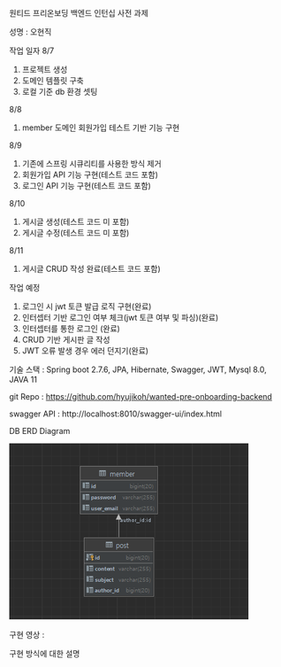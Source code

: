 원티드 프리온보딩 백엔드 인턴십 사전 과제

성명 : 오현직

작업 일자
8/7
1. 프로젝트 생성
2. 도메인 템플릿 구축
3. 로컬 기준 db 환경 셋팅

8/8
1. member 도메인 회원가입 테스트 기반 기능 구현

8/9
1. 기존에 스프링 시큐리티를 사용한 방식 제거
2. 회원가입 API 기능 구현(테스트 코드 포함)
3. 로그인 API 기능 구현(테스트 코드 포함)

8/10
1. 게시글 생성(테스트 코드 미 포함)
2. 게시글 수정(테스트 코드 미 포함)

8/11
1. 게시글 CRUD 작성 완료(테스트 코드 포함)


작업 예정
1. 로그인 시 jwt 토큰 발급 로직 구현(완료)
2. 인터셉터 기반 로그인 여부 체크(jwt 토큰 여부 및 파싱)(완료)
3. 인터셉터를 통한 로그인 (완료)
4. CRUD 기반 게시판 글 작성
5. JWT 오류 발생 경우 에러 던지기(완료)




기술 스택 : Spring boot 2.7.6, JPA, Hibernate, Swagger, JWT, Mysql 8.0, JAVA 11

git Repo : https://github.com/hyujikoh/wanted-pre-onboarding-backend

swagger API : http://localhost:8010/swagger-ui/index.html

DB ERD Diagram 

![img.png](img.png)

구현 영상 : 

구현 방식에 대한 설명
